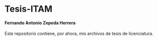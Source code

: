 # Tesis-ITAM
#### Fernando Antonio Zepeda Herrera

Este repositorio contiene, por ahora, mis archivos de tesis de licenciatura. 